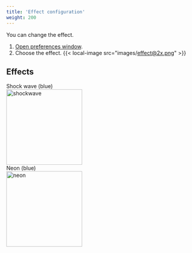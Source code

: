 ```yaml
---
title: 'Effect configuration'
weight: 200
---
```


You can change the effect.

1.  [Open preferences window](../open-preferences-window/).
2.  Choose the effect.
    {{< local-image src="images/effect@2x.png" >}}

## Effects

<div class="d-flex">
    <div class="me-4 p-2 border">
        Shock wave (blue)<br />
        <img src="images/shockwave.gif" width="200" alt="shockwave" />
    </div>
    <div class="me-4 p-2 border">
        Neon (blue)<br />
        <img src="images/neon.gif" width="200" alt="neon" />
    </div>
</div>
